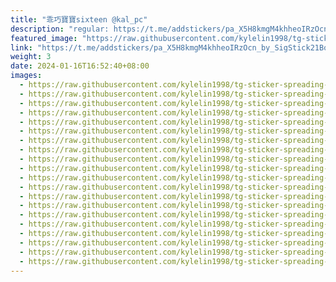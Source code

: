 ```yaml
---
title: "乖巧寶寶sixteen @kal_pc"
description: "regular: https://t.me/addstickers/pa_X5H8kmgM4khheoIRzOcn_by_SigStick21Bot"
featured_image: "https://raw.githubusercontent.com/kylelin1998/tg-sticker-spreading-worldwide-images/main/img/e98883e9-cb82-4c08-b949-2f19f2272a75.jpg"
link: "https://t.me/addstickers/pa_X5H8kmgM4khheoIRzOcn_by_SigStick21Bot"
weight: 3
date: 2024-01-16T16:52:40+08:00
images:
  - https://raw.githubusercontent.com/kylelin1998/tg-sticker-spreading-worldwide-images/main/img/e98883e9-cb82-4c08-b949-2f19f2272a75.jpg
  - https://raw.githubusercontent.com/kylelin1998/tg-sticker-spreading-worldwide-images/main/img/54b5bf80-51f5-49f0-a9d1-21b57fad1b2c.jpg
  - https://raw.githubusercontent.com/kylelin1998/tg-sticker-spreading-worldwide-images/main/img/efc0c0c1-1c4b-450e-8df8-341c4c2aa425.jpg
  - https://raw.githubusercontent.com/kylelin1998/tg-sticker-spreading-worldwide-images/main/img/8908ce59-49a1-4c45-a8bb-2841cd5fde2e.jpg
  - https://raw.githubusercontent.com/kylelin1998/tg-sticker-spreading-worldwide-images/main/img/a4d4bcf2-db9e-4b72-90e5-2b94399f9ac6.jpg
  - https://raw.githubusercontent.com/kylelin1998/tg-sticker-spreading-worldwide-images/main/img/90141452-ef43-4c51-914e-8b08c4d7a00a.jpg
  - https://raw.githubusercontent.com/kylelin1998/tg-sticker-spreading-worldwide-images/main/img/9fe096cf-178d-41e4-9972-f8fd9c621292.jpg
  - https://raw.githubusercontent.com/kylelin1998/tg-sticker-spreading-worldwide-images/main/img/51ab3186-d0f7-440c-8ce3-5016cb9587d2.jpg
  - https://raw.githubusercontent.com/kylelin1998/tg-sticker-spreading-worldwide-images/main/img/4a65242b-b420-478b-bdfa-1ecc7920cc14.jpg
  - https://raw.githubusercontent.com/kylelin1998/tg-sticker-spreading-worldwide-images/main/img/64f9d110-6008-4ad4-a314-a5a626c7a15c.jpg
  - https://raw.githubusercontent.com/kylelin1998/tg-sticker-spreading-worldwide-images/main/img/af07df48-9be8-4c88-b8e8-7b94d45ae5ab.jpg
  - https://raw.githubusercontent.com/kylelin1998/tg-sticker-spreading-worldwide-images/main/img/783049a4-6fd7-4b00-898a-9e4e0a4c6e1b.jpg
  - https://raw.githubusercontent.com/kylelin1998/tg-sticker-spreading-worldwide-images/main/img/9c1fa3a0-6e8d-49a7-a73d-3fff340d8381.jpg
  - https://raw.githubusercontent.com/kylelin1998/tg-sticker-spreading-worldwide-images/main/img/ab9a8d25-b21f-40a4-aa66-52780f7eb742.jpg
  - https://raw.githubusercontent.com/kylelin1998/tg-sticker-spreading-worldwide-images/main/img/6f7d5aa2-bb44-4d69-ac08-955814c44312.jpg
  - https://raw.githubusercontent.com/kylelin1998/tg-sticker-spreading-worldwide-images/main/img/ef7c033a-7993-4bd3-8155-2d43bc1feb0a.jpg
  - https://raw.githubusercontent.com/kylelin1998/tg-sticker-spreading-worldwide-images/main/img/65e98019-3664-49f7-a796-6f2f341ac9c6.jpg
  - https://raw.githubusercontent.com/kylelin1998/tg-sticker-spreading-worldwide-images/main/img/4d8fc4a4-90a5-4641-b24d-29e0618535b9.jpg
  - https://raw.githubusercontent.com/kylelin1998/tg-sticker-spreading-worldwide-images/main/img/3dd995dc-6d28-4eb7-af97-e49e2677dc23.jpg
  - https://raw.githubusercontent.com/kylelin1998/tg-sticker-spreading-worldwide-images/main/img/69424eb2-30ba-4509-9802-f14de89c78a9.jpg
---
```

